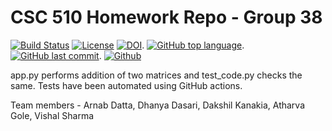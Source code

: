 # CSC 510 Homework Repo - Group 38

<a href="https://github.com/arnab-95/se-group38-hw/actions"><img alt="Build Status" src="https://github.com/arnab-95/se-group38-hw/workflows/build/badge.svg"></a> <a href="https://github.com/arnab-95/se-group38-hw/blob/main/LICENSE"><img alt="License" src="https://img.shields.io/github/license/arnab-95/se-group38-hw"></a> [![DOI](https://zenodo.org/badge/528539896.svg)](https://zenodo.org/badge/latestdoi/528539896). [![GitHub top language](https://img.shields.io/github/languages/top/arnab-95/se-group38-hw)](https://docs.python.org/3/). [![GitHub last commit](https://img.shields.io/github/last-commit/arnab-95/se-group38-hw)](https://github.com/arnab-95/se-group38-hw/commits/main). [![Github](https://img.shields.io/badge/language-python-red.svg)](https://docs.python.org/3/)





app.py performs addition of two matrices and test_code.py checks the same.
Tests have been automated using GitHub actions.

Team members -
Arnab Datta, Dhanya Dasari, Dakshil Kanakia, Atharva Gole, Vishal Sharma
